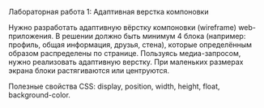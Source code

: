 Лабораторная работа 1: Адаптивная верстка компоновки

Нужно разработать адаптивную вёрстку компоновки (wireframe) web-приложения. В решении должно быть минимум 4 блока (например: профиль, общая информация, друзья, стена), которые определённым образом распределены по странице. Пользуясь медиа-запросом, нужно реализовать адаптивную верстку. При маленьких размерах экрана блоки растягиваются или центруются.

Полезные свойства CSS: display, position, width, height, float, background-color.
